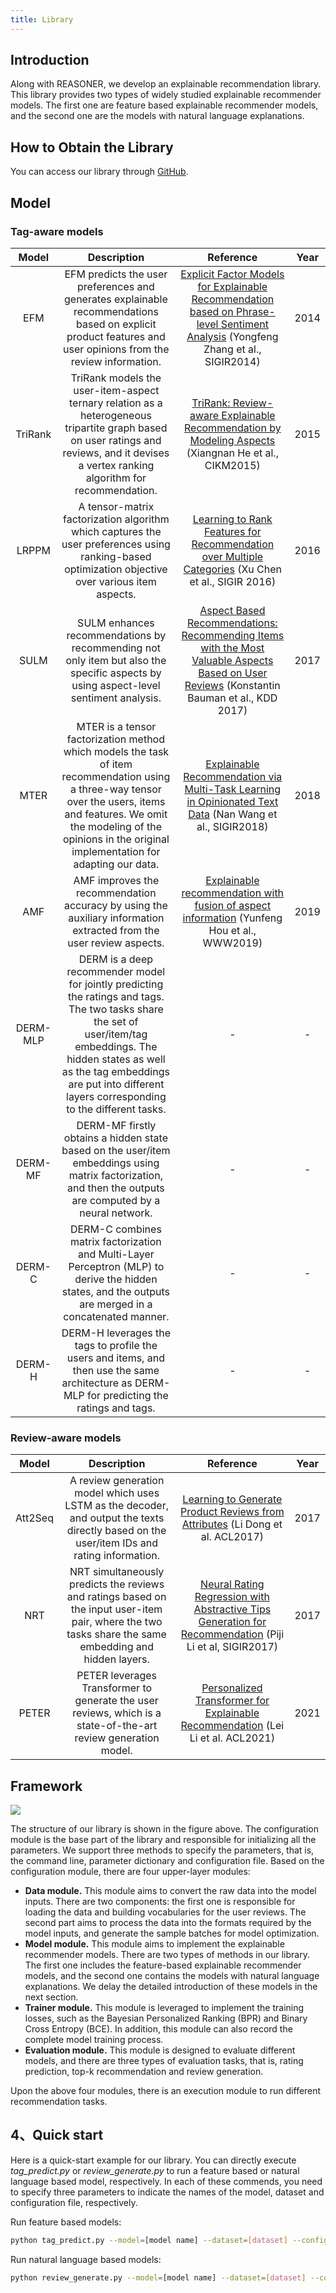 ```yaml
---
title: Library
---
```


## Introduction

Along with REASONER, we develop an explainable recommendation library. This library provides two types of widely studied explainable recommender models. The first one are feature based explainable recommender models, and the second one are the models with natural language explanations.

## How to Obtain the Library

You can access our library through [GitHub](https://github.com/REASONER2023/reasoner2023.github.io/tree/main).

## Model

### Tag-aware models

|  Model   |                                                                                                                        Description                                                                                                                         |                                                                  Reference                                                                  | Year  |
| :------: | :--------------------------------------------------------------------------------------------------------------------------------------------------------------------------------------------------------------------------------------------------------: | :-----------------------------------------------------------------------------------------------------------------------------------------: | :---: |
|   EFM    |                                               EFM predicts the user preferences and generates explainable recommendations based on explicit product features and user opinions from the review information.                                                |     [Explicit Factor Models for Explainable Recommendation based on Phrase-level Sentiment Analysis](https://www.cs.cmu.edu/~glai1/papers/yongfeng-guokun-sigir14.pdf)  (Yongfeng Zhang et al.,  SIGIR2014)     | 2014  |
| TriRank  |                                 TriRank models the user-item-aspect ternary relation as a heterogeneous tripartite graph based on user ratings and reviews, and it devises a vertex ranking algorithm for recommendation.                                  |                     [TriRank: Review-aware Explainable Recommendation by Modeling Aspects](https://wing.comp.nus.edu.sg/wp-content/uploads/Publications/PDF/TriRank-%20Review-aware%20Explainable%20Recommendation%20by%20Modeling%20Aspects.pdf) (Xiangnan He et al., CIKM2015)                     | 2015  |
|  LRPPM   |                                                     A tensor-matrix factorization algorithm which captures the user preferences using ranking-based optimization objective over various item aspects.                                                      |                     [Learning to Rank Features for Recommendation over Multiple Categories](http://yongfeng.me/attach/sigir16-chen.pdf) (Xu Chen et al., SIGIR 2016)                      | 2016  |
|   SULM   |                                                            SULM enhances recommendations by recommending not only item but also the specific aspects by using aspect-level sentiment analysis.                                                             | [Aspect Based Recommendations: Recommending Items with the Most Valuable Aspects Based on User Reviews](https://www.researchgate.net/profile/Konstantin-Bauman/publication/318915371_Aspect_Based_Recommendations_Recommending_Items_with_the_Most_Valuable_Aspects_Based_on_User_Reviews/links/5f06007e92851c52d620bc9f/Aspect-Based-Recommendations-Recommending-Items-with-the-Most-Valuable-Aspects-Based-on-User-Reviews.pdf)  (Konstantin Bauman et al., KDD 2017) | 2017  |
|   MTER   |         MTER is a tensor factorization method which models the task of item recommendation using a three-way tensor over the users, items and features. We omit the modeling of the opinions in the original implementation for adapting our data.         |                  [Explainable Recommendation via Multi-Task Learning in Opinionated Text Data](https://dl.acm.org/doi/pdf/10.1145/3209978.3210010)  (Nan Wang et al.,  SIGIR2018)                  | 2018  |
|   AMF    |                                                                    AMF improves the recommendation accuracy by using the auxiliary information extracted from the user review aspects.                                                                     |                         [Explainable recommendation with fusion of aspect information](https://yneversky.github.io/Papers/Hou2019_Article_ExplainableRecommendationWithF.pdf) (Yunfeng Hou et al., WWW2019)                          | 2019  |
| DERM-MLP | DERM is a deep recommender model for jointly predicting the ratings and tags. The two tasks share the set of user/item/tag embeddings. The hidden states as well as the tag embeddings are put into different layers corresponding to the different tasks. |                                                                      -                                                                      |   -   |
| DERM-MF  |                                                DERM-MF firstly obtains a hidden state based on the user/item embeddings using matrix factorization, and then the outputs are computed by a neural network.                                                 |                                                                      -                                                                      |   -   |
|  DERM-C  |                                                  DERM-C combines matrix factorization and Multi-Layer Perceptron (MLP) to derive the hidden states, and the outputs are merged in a concatenated manner.                                                   |                                                                      -                                                                      |   -   |
|  DERM-H  |                                                       DERM-H leverages the tags to profile the users and items, and then use the same architecture as DERM-MLP for predicting the ratings and tags.                                                        |                                                                      -                                                                      |   -   |

### Review-aware models

|  Model  |                                                                      Description                                                                       |                                                Reference                                                 | Year  |
| :-----: | :----------------------------------------------------------------------------------------------------------------------------------------------------: | :------------------------------------------------------------------------------------------------------: | :---: |
| Att2Seq |       A review generation model which uses LSTM as the decoder, and output the texts directly based on the user/item IDs and rating information.       |              [Learning to Generate Product Reviews from Attributes](https://aclanthology.org/E17-1059.pdf) (Li Dong et al. ACL2017)               | 2017  |
|   NRT   | NRT simultaneously predicts the reviews and ratings based on the input user-item pair, where the two tasks share the same embedding and hidden layers. | [Neural Rating Regression with Abstractive Tips Generation for Recommendation](https://arxiv.org/pdf/1708.00154.pdf) (Piji Li et al, SIGIR2017) | 2017  |
|  PETER  |                     PETER leverages Transformer to generate the user reviews, which is a state-of-the-art review generation model.                     |             [Personalized Transformer for Explainable Recommendation](https://arxiv.org/pdf/2105.11601.pdf) (Lei Li et al. ACL2021)              | 2021  |



## Framework

<div style={{textAlign: 'center'}}>
<img
src={require('../static/img/library/structure.png').default}
style={{width: '80%'}}
/> 
</div>

The structure of our library is shown in the figure above. The configuration module is the base part of the library and responsible for initializing all the parameters. We support three methods to specify the parameters, that is, the command line, parameter dictionary and configuration file. Based on the configuration module, there are four upper-layer modules:

- **Data module.** This module aims to convert the raw data into the model inputs. There are two components: the first one is responsible for loading the data and building vocabularies for the user reviews. The second part aims to process the data into the formats required by the model inputs, and generate the sample batches for model optimization.
- **Model module.** This module aims to implement the explainable recommender models. There are two types of methods in our library. The first one includes the feature-based explainable recommender models, and the second one contains the models with natural language explanations. We delay the detailed introduction of these models in the next section.
- **Trainer module.** This module is leveraged to implement the training losses, such as the Bayesian Personalized Ranking (BPR) and Binary Cross Entropy (BCE). In addition, this module can also record the complete model training process.
- **Evaluation module.** This module is designed to evaluate different models, and there are three types of evaluation tasks, that is, rating prediction, top-k recommendation and review generation. 

Upon the above four modules, there is an execution module to run different recommendation tasks.

## 4、Quick start

Here is a quick-start example for our library. You can directly execute _tag_predict.py_ or _review_generate.py_ to run a feature based or natural language based model, respectively. In each of these commends, you need to specify three parameters to indicate the names of the model, dataset and configuration file, respectively.

Run feature based models:
```bash
python tag_predict.py --model=[model name] --dataset=[dataset] --config=[config_files]
```

Run natural language based models:

```bash
python review_generate.py --model=[model name] --dataset=[dataset] --config=[config_files]
```